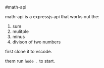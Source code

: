 #math-api

math-api is a expressjs api that works out the:
  1. sum
  2. mulitple
  3. minus
  4. divison
of two numbers

first clone it to vscode.

them run ```ǹode .``` to start.
